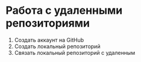 # Работа с удаленными репозиториями
1. Создать аккаунт на GitHub
2. Создать локальный репозиторий
3. Связать локальный репозиторий с удаленным


